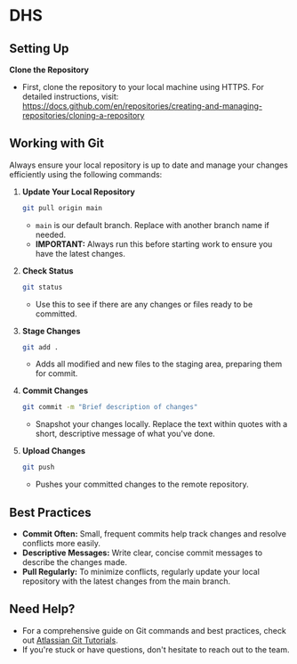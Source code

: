 # DHS

## Setting Up
**Clone the Repository**
- First, clone the repository to your local machine using HTTPS. For detailed instructions, visit:
https://docs.github.com/en/repositories/creating-and-managing-repositories/cloning-a-repository


## Working with Git
Always ensure your local repository is up to date and manage your changes efficiently using the following commands:

1. **Update Your Local Repository**
    ```bash
    git pull origin main
    ```
    - `main` is our default branch. Replace with another branch name if needed.
    - **IMPORTANT:** Always run this before starting work to ensure you have the latest changes.

2. **Check Status**
    ```bash
    git status
    ```
    - Use this to see if there are any changes or files ready to be committed.

3. **Stage Changes**
    ```bash
    git add .
    ```
    - Adds all modified and new files to the staging area, preparing them for commit.

4. **Commit Changes**
    ```bash
    git commit -m "Brief description of changes"
    ```
    - Snapshot your changes locally. Replace the text within quotes with a short, descriptive message of what you've done.

5. **Upload Changes**
    ```bash
    git push
    ```
    - Pushes your committed changes to the remote repository.

## Best Practices
- **Commit Often:** Small, frequent commits help track changes and resolve conflicts more easily.
- **Descriptive Messages:** Write clear, concise commit messages to describe the changes made.
- **Pull Regularly:** To minimize conflicts, regularly update your local repository with the latest changes from the main branch.

## Need Help?
- For a comprehensive guide on Git commands and best practices, check out [Atlassian Git Tutorials](https://www.atlassian.com/git/tutorials).
- If you're stuck or have questions, don't hesitate to reach out to the team.
